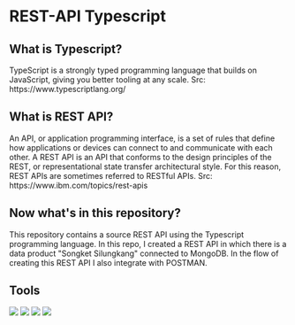 <h1> REST-API Typescript </h1>

<h2>What is Typescript?</h2>
<p>TypeScript is a strongly typed programming language that builds on JavaScript, giving you better tooling at any scale. Src: https://www.typescriptlang.org/</p>

<h2>What is REST API?</h2>
<p>An API, or application programming interface, is a set of rules that define how applications or devices can connect to and communicate with each other. A REST API is an API that conforms to the design principles of the REST, or representational state transfer architectural style. For this reason, REST APIs are sometimes referred to RESTful APIs. Src: https://www.ibm.com/topics/rest-apis</p>

<h2>Now what's in this repository?</h2>
<p>This repository contains a source REST API using the Typescript programming language. In this repo, I created a REST API in which there is a data product "Songket Silungkang" connected to MongoDB. In the flow of creating this REST API I also integrate with POSTMAN.</p>

<h2>Tools</h2>
<p>
    <img src="https://img.shields.io/badge/Runtime-NodeJS-blue?&logo=node.js" />
    <img src="https://img.shields.io/badge/Code-Typescript-blue?&logo=typescript" />
    <img src="https://img.shields.io/badge/Tools-Postman-blue?&logo=postman" />
    <img src="https://img.shields.io/badge/Database-MongoDB-blue?&logo=mongodb" />
</p>
